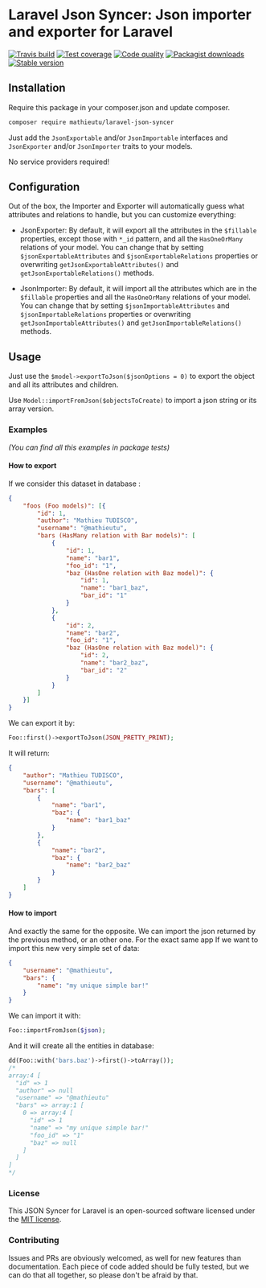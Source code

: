 # Laravel Json Syncer: Json importer and exporter for Laravel

[![Travis build](https://img.shields.io/travis/mathieutu/laravel-json-syncer/master.svg?style=flat-square&label=Build)](https://travis-ci.org/mathieutu/laravel-json-syncer?branch=master) 
[![Test coverage](https://img.shields.io/scrutinizer/coverage/g/mathieutu/laravel-json-syncer.svg?style=flat-square&label=Coverage)](https://scrutinizer-ci.com/g/mathieutu/laravel-json-syncer/?branch=master) 
[![Code quality](https://img.shields.io/scrutinizer/g/mathieutu/laravel-json-syncer.svg?style=flat-square&label=Quality)](https://scrutinizer-ci.com/g/mathieutu/laravel-json-syncer/?branch=master) 
[![Packagist downloads](https://img.shields.io/packagist/dt/mathieutu/laravel-json-syncer.svg?style=flat-square&label=Downloads)](https://packagist.org/packages/mathieutu/laravel-json-syncer)
[![Stable version](https://img.shields.io/packagist/v/mathieutu/laravel-json-syncer.svg?style=flat-square&label=Packagist)](https://packagist.org/packages/mathieutu/laravel-json-syncer)

## Installation

Require this package in your composer.json and update composer.
```bash
composer require mathieutu/laravel-json-syncer
```

Just add the `JsonExportable` and/or `JsonImportable` interfaces and `JsonExporter` and/or `JsonImporter` traits to your models.

No service providers required!

## Configuration

Out of the box, the Importer and Exporter will automatically guess what attributes and relations to handle, but you can customize everything:
 - JsonExporter: 
    By default, it will export all the attributes in the `$fillable` properties, except those with `*_id` pattern, and all the `HasOneOrMany` relations of your model.
    You can change that by setting `$jsonExportableAttributes` and `$jsonExportableRelations` properties or overwriting `getJsonExportableAttributes()` and `getJsonExportableRelations()` methods.
    
 - JsonImporter: 
    By default, it will import all the attributes which are in the `$fillable` properties and all the `HasOneOrMany` relations of your model.
    You can change that by setting `$jsonImportableAttributes` and `$jsonImportableRelations` properties or overwriting `getJsonImportableAttributes()` and `getJsonImportableRelations()` methods.

## Usage

Just use the `$model->exportToJson($jsonOptions = 0)` to export the object and all its attributes and children.

Use `Model::importFromJson($objectsToCreate)` to import a json string or its array version.

### Examples
_(You can find all this examples in package tests)_

#### How to export
If we consider this dataset in database :
```json
{
    "foos (Foo models)": [{
        "id": 1,
        "author": "Mathieu TUDISCO",
        "username": "@mathieutu",
        "bars (HasMany relation with Bar models)": [
            {
                "id": 1,
                "name": "bar1",
                "foo_id": "1",
                "baz (HasOne relation with Baz model)": {
                    "id": 1,
                    "name": "bar1_baz",
                    "bar_id": "1"
                }
            },
            {
                "id": 2,
                "name": "bar2",
                "foo_id": "1",
                "baz (HasOne relation with Baz model)": {
                    "id": 2,
                    "name": "bar2_baz",
                    "bar_id": "2"
                }
            }
        ]
    }]
}
```
We can export it by:
```php
Foo::first()->exportToJson(JSON_PRETTY_PRINT);
```
It will return:
```json
{
    "author": "Mathieu TUDISCO",
    "username": "@mathieutu",
    "bars": [
        {
            "name": "bar1",
            "baz": {
                "name": "bar1_baz"
            }
        },
        {
            "name": "bar2",
            "baz": {
                "name": "bar2_baz"
            }
        }
    ]
}
```

#### How to import
And exactly the same for the opposite. We can import the json returned by the previous method, or an other one.
For the exact same app If we want to import this new very simple set of data:
```json
{
    "username": "@mathieutu",
    "bars": {
        "name": "my unique simple bar!"
    }
}

```

We can import it with:
```php
Foo::importFromJson($json);
```
And it will create all the entities in database:
```php
dd(Foo::with('bars.baz')->first()->toArray());
/*
array:4 [
  "id" => 1
  "author" => null
  "username" => "@mathieutu"
  "bars" => array:1 [
    0 => array:4 [
      "id" => 1
      "name" => "my unique simple bar!"
      "foo_id" => "1"
      "baz" => null
    ]
  ]
]
*/
```

### License

This JSON Syncer for Laravel is an open-sourced software licensed under the [MIT license](http://opensource.org/licenses/MIT).

### Contributing

Issues and PRs are obviously welcomed, as well for new features than documentation.
Each piece of code added should be fully tested, but we can do that all together, so please don't be afraid by that. 

